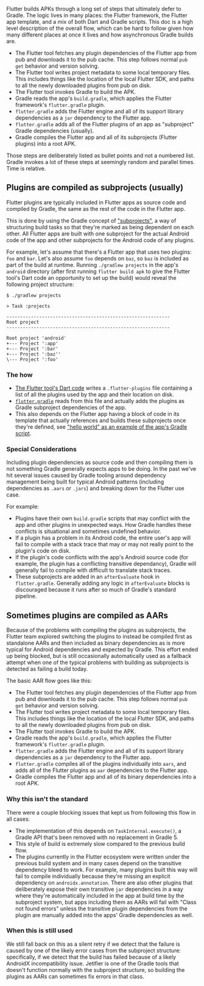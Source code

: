 Flutter builds APKs through a long set of steps that ultimately defer to Gradle.
The logic lives in many places: the Flutter framework, the Flutter app template,
and a mix of both Dart and Gradle scripts. This doc is a high level description
of the overall flow, which can be hard to follow given how many different
places at once it lives and how asynchronous Gradle builds are.

- The Flutter tool fetches any plugin dependencies of the Flutter app from pub
  and downloads it to the pub cache. This step follows normal `pub get` behavior
  and version solving.
- The Flutter tool writes project metadata to some local temporary files. This
  includes things like the location of the local Flutter SDK, and paths to all
  the newly downloaded plugins from pub on disk.
- The Flutter tool invokes Gradle to build the APK.
- Gradle reads the app's `build.gradle`, which applies the Flutter framework's
  `flutter.gradle` plugin.
- `flutter.gradle` adds the Flutter engine and all of its support library
  dependencies as a `jar` dependency to the Flutter app.
- `flutter.gradle` adds all of the Flutter plugins of an app as "subproject"
  Gradle dependencies (usually).
- Gradle compiles the Flutter app and all of its subprojects (Flutter plugins)
  into a root APK.

Those steps are deliberately listed as bullet points and not a numbered list.
Gradle invokes a lot of these steps at seemingly random and parallel times.
Time is relative.

## Plugins are compiled as subprojects (usually)

Flutter plugins are typically included in Flutter apps as source code and
compiled by Gradle, the same as the rest of the code in the Flutter app. 

This is done by using the Gradle concept of
["subprojects"](https://docs.gradle.org/current/userguide/multi_project_builds.html#sec:subproject_configuration),
a way of structuring build tasks so that they're marked as being dependent on
each other. All Flutter apps are built with one subproject for the actual
Android code of the app and other subprojects for the Android code of any
plugins.

For example, let's assume that there's a Flutter app that uses two plugins:
`foo` and `bar`. Let's also assume `foo` depends on `baz`, so `baz` is included
as part of the build at runtime. Running `./gradlew projects` in the app's
`android` directory (after first running `flutter build apk` to give the Flutter
tool's Dart code an opportunity to set up the build) would reveal the following
project structure:

```console
$ ./gradlew projects

> Task :projects

------------------------------------------------------------
Root project
------------------------------------------------------------

Root project 'android'
+--- Project ':app'
+--- Project ':bar'
+--- Project ':baz''
\--- Project ':foo'
```

### The how

- [The Flutter tool's Dart
  code](https://github.com/flutter/flutter/blob/82410a5ae7159b9f39e85b713decf532840ac70c/packages/flutter_tools/lib/src/build_system/targets/assets.dart#L115-L119)
  writes a `.flutter-plugins` file containing a list of all the plugins used by
  the app and their location on disk.
- [`flutter.gradle`](https://github.com/flutter/flutter/blob/508c35940b4989c400e7b5a2851d03e4bd0b2ca2/packages/flutter_tools/gradle/flutter.gradle#L243-L264)
  reads from this file and actually adds the plugins as Gradle subproject
  dependencies of the app.
- This also depends on the Flutter app having a block of code in its template
  that actually references and builds these subprojects once they're defined,
  see ["hello world" as an example of the app's Gradle
  script](https://github.com/flutter/flutter/blob/508c35940b4989c400e7b5a2851d03e4bd0b2ca2/examples/hello_world/android/settings.gradle#L15-L19).

### Special Considerations

Including plugin dependencies as source code and then compiling them is not
something Gradle generally expects apps to be doing. In the past we've hit
several issues caused by Gradle tooling around dependency management being built
for typical Android patterns (including dependencies as `.aars` or `.jars`) and
breaking down for the Flutter use case.

For example:

- Plugins have their own `build.gradle` scripts that may conflict with the app
  and other plugins in unexpected ways. How Gradle handles these conflicts is
  situational and sometimes undefined behavior.
- If a plugin has a problem in its Android code, the entire user's app will fail
  to compile with a stack trace that may or may not really point to the plugin's
  code on disk.
- If the plugin's code conflicts with the app's Android source code (for
  example, the plugin has a conflicting transitive dependancy), Gradle will
  generally fail to compile with difficult to translate stack traces.
- These subprojects are added in an `afterEvaluate` hook in `flutter.gradle`.
  Generally adding any logic in `afterEvaluate` blocks is discouraged because it
  runs after so much of Gradle's standard pipeline.

## Sometimes plugins are compiled as AARs

Because of the problems with compiling the plugins as subprojects, the
Flutter team explored switching the plugins to instead be compiled first as
standalone AARs and then included as binary dependencies as is more typical for
Android dependencies and expected by Gradle. This effort ended up being blocked,
but is still occasionally automatically used as a fallback attempt when one of the typical
problems with building as subprojects is detected as failing a build today.

The basic AAR flow goes like this:

- The Flutter tool fetches any plugin dependencies of the Flutter app from pub
  and downloads it to the pub cache. This step follows normal `pub get` behavior
  and version solving.
- The Flutter tool writes project metadata to some local temporary files. This
  includes things like the location of the local Flutter SDK, and paths to all
  the newly downloaded plugins from pub on disk.
- The Flutter tool invokes Gradle to build the APK.
- Gradle reads the app's `build.gradle`, which applies the Flutter framework's
  `flutter.gradle` plugin.
- `flutter.gradle` adds the Flutter engine and all of its support library
  dependencies as a `jar` dependency to the Flutter app.
- `flutter.gradle` compiles all of the plugins individually into `aars`, and
  adds all of the Flutter plugins as `aar` dependencies to the Flutter app.
- Gradle compiles the Flutter app and all of its binary dependencies into a root
  APK.

### Why this isn't the standard

There were a couple blocking issues that kept us from following this flow in all
cases:

- The implementation of this depends on `TaskInternal.execute()`, a Gradle API
  that's been removed with no replacement in Gradle 5.
- This style of build is extremely slow compared to the previous build flow.
- The plugins currently in the Flutter ecosystem were written under the previous
  build system and in many cases depend on the transitive dependency bleed to
  work. For example, many plugins built this way will fail to compile
  individually because they're missing an explicit dependency on
  `androidx.annotation`. There are also other plugins that deliberately expose
  their own transitive `jar` dependencies in a way where they're automatically
  included in the app at build time by the subproject system, but apps including them as
  AARs will fail with "Class not found errors" unless the transitive plugin dependencies
  from the plugin are manually added into the apps' Gradle dependencies as well.

### When this is still used

We still fall back on this as a silent retry if we detect that the failure is
caused by one of the likely error cases from the subproject structure:
specifically, if we detect that the build has failed because of a likely
AndroidX incompatibility issue. Jetifier is one of the Gradle tools that doesn't
function normally with the subproject structure, so building the plugins as AARs
can sometimes fix errors in that class.
